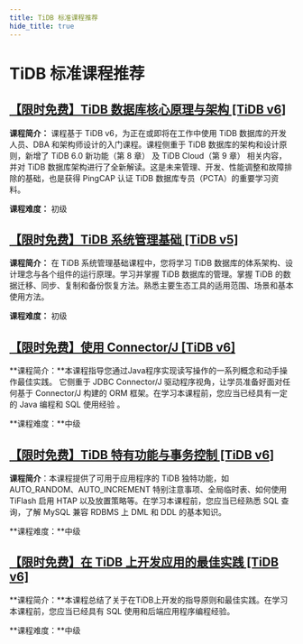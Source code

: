 ```yaml
---
title: TiDB 标准课程推荐
hide_title: true
---
```


# TiDB 标准课程推荐

## [【限时免费】TiDB 数据库核心原理与架构 [TiDB v6]](https://learn.pingcap.com/learner/course/960001?utm_source=community-monthly)

**课程简介：** 课程基于 TiDB v6，为正在或即将在工作中使用 TiDB 数据库的开发人员、DBA 和架构师设计的入门课程。课程侧重于 TiDB 数据库的架构和设计原则，新增了 TiDB 6.0 新功能（第 8 章） 及 TiDB Cloud（第 9 章） 相关内容，并对 TiDB 数据库架构进行了全新解读。这是未来管理、开发、性能调整和故障排除的基础，也是获得 PingCAP 认证 TiDB 数据库专员（PCTA）的重要学习资料。

**课程难度：** 初级

## [【限时免费】TiDB 系统管理基础 [TiDB v5]](https://learn.pingcap.com/learner/course/30002)

**课程简介：** 在 TiDB 系统管理基础课程中，您将学习 TiDB 数据库的体系架构、设计理念与各个组件的运行原理。学习并掌握 TiDB 数据库的管理。掌握 TiDB 的数据迁移、同步、复制和备份恢复方法。熟悉主要生态工具的适用范围、场景和基本使用方法。

**课程难度：** 初级

## [【限时免费】使用 Connector/J [TiDB v6]](https://learn.pingcap.com/learner/course/840002?utm_source=community-monthly)

**课程简介：**本课程指导您通过Java程序实现读写操作的一系列概念和动手操作最佳实践。 它侧重于 JDBC Connector/J 驱动程序视角，让学员准备好面对任何基于 Connector/J 构建的 ORM 框架。在学习本课程前，您应当已经具有一定的 Java 编程和 SQL 使用经验 。 

**课程难度：**中级

## [【限时免费】TiDB 特有功能与事务控制 [TiDB v6]](https://learn.pingcap.com/learner/course/750002?utm_source=community-monthly)

**课程简介**：本课程提供了可用于应用程序的 TiDB 独特功能，如 AUTO_RANDOM、AUTO_INCREMENT 特别注意事项、全局临时表、如何使用 TiFlash 启用 HTAP 以及放置策略等。在学习本课程前，您应当已经熟悉 SQL 查询，了解 MySQL 兼容 RDBMS 上 DML 和 DDL 的基本知识。

**课程难度：**中级

## [【限时免费】在 TiDB 上开发应用的最佳实践 [TiDB v6]](https://learn.pingcap.com/learner/course/780002?utm_source=community-monthly)

**课程简介：**本课程总结了关于在TiDB上开发的指导原则和最佳实践。在学习本课程前，您应当已经具有 SQL 使用和后端应用程序编程经验。

**课程难度：**中级
